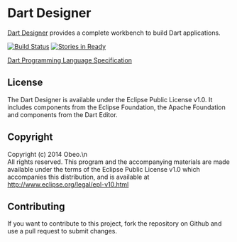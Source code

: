 # Dart Designer
[Dart Designer](http://dartdesigner.github.io) provides a complete workbench to build Dart applications.

[![Build Status](https://travis-ci.org/dartdesigner/Dart-Designer.svg?branch=master)](https://travis-ci.org/dartdesigner/Dart-Designer)
[![Stories in Ready](https://badge.waffle.io/dartdesigner/dart-designer.png)](http://waffle.io/dartdesigner/dart-designer)

[Dart Programming Language Specification](http://www.ecma-international.org/publications/files/ECMA-ST/ECMA-408.pdf)

## License
The Dart Designer is available under the Eclipse Public License v1.0. It includes components from the Eclipse Foundation, the Apache Foundation and components from the Dart Editor.

## Copyright
Copyright (c) 2014 Obeo.\n\
All rights reserved. This program and the accompanying materials
are made available under the terms of the Eclipse Public License
v1.0 which accompanies this distribution, and is available at
http://www.eclipse.org/legal/epl-v10.html

## Contributing
If you want to contribute to this project, fork the repository on Github and use a pull request to submit changes.